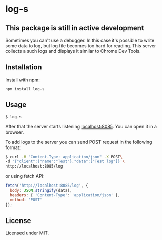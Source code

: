 # log-s

## This package is still in active development

Sometimes you can't use a debugger. In this case it's possible to write
some data to log, but log file becomes too hard for reading. This server
collects a such logs and displays it similar to Chrome Dev Tools.

## Installation

Install with [npm](https://npmjs.org/package/log-s):

    npm install log-s

## Usage

```sh
$ log-s
```

After that the server starts listening
[localhost:8085](http://localhost:8085). You can open it in a browser.

To add logs to the server you can send POST request in the following
format:

```sh
$ curl -H "Content-Type: application/json" -X POST\
-d '{"client":{"name":"Test"},"data":["Test log"]}'\
http://localhost:8085/log
```

or using fetch API:

```js
fetch('http://localhost:8085/log', {
  body: JSON.stringify(data),
  headers: { 'Content-Type': 'application/json' },
  method: 'POST'
});
```

## License

Licensed under MIT.
